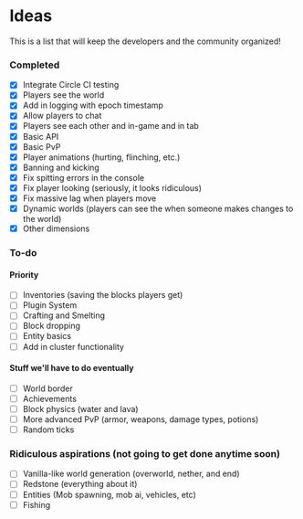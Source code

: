 Ideas
=====

This is a list that will keep the developers and the community organized!

### Completed
 - [x] Integrate Circle CI testing
 - [x] Players see the world
 - [x] Add in logging with epoch timestamp
 - [x] Allow players to chat
 - [x] Players see each other and in-game and in tab
 - [x] Basic API
 - [x] Basic PvP
 - [x] Player animations (hurting, flinching, etc.)
 - [x] Banning and kicking
 - [x] Fix spitting errors in the console
 - [x] Fix player looking (seriously, it looks ridiculous)
 - [x] Fix massive lag when players move
 - [x] Dynamic worlds (players can see the when someone makes changes to the world)
 - [x] Other dimensions

### To-do
#### Priority
 - [ ] Inventories (saving the blocks players get)
 - [ ] Plugin System
 - [ ] Crafting and Smelting
 - [ ] Block dropping
 - [ ] Entity basics
 - [ ] Add in cluster functionality
#### Stuff we'll have to do eventually
 - [ ] World border
 - [ ] Achievements
 - [ ] Block physics (water and lava)
 - [ ] More advanced PvP (armor, weapons, damage types, potions)
 - [ ] Random ticks

### Ridiculous aspirations (not going to get done anytime soon)
 - [ ] Vanilla-like world generation (overworld, nether, and end)
 - [ ] Redstone (everything about it)
 - [ ] Entities (Mob spawning, mob ai, vehicles, etc)
 - [ ] Fishing
